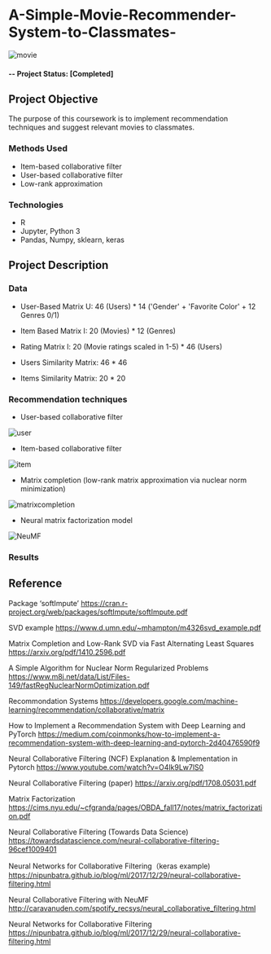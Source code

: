 # A-Simple-Movie-Recommender-System-to-Classmates-

![movie](https://user-images.githubusercontent.com/49653689/95661739-9fde0d00-0aff-11eb-864c-288a2ec8e825.png)

#### -- Project Status: [Completed]

## Project Objective

The purpose of this coursework is to implement recommendation techniques and suggest relevant movies to classmates.

### Methods Used
* Item-based collaborative filter 
* User-based collaborative filter 
* Low-rank approximation

### Technologies
* R
* Jupyter, Python 3
* Pandas, Numpy, sklearn, keras

## Project Description

### Data 

* User-Based Matrix U: 46 (Users) * 14 ('Gender' + 'Favorite Color' + 12 Genres 0/1)
* Item Based Matrix I: 20 (Movies) * 12 (Genres)
* Rating Matrix l: 20 (Movie ratings scaled in 1-5) * 46 (Users)

* Users Similarity Matrix: 46 * 46
* Items Similarity Matrix: 20 * 20

### Recommendation techniques

* User-based collaborative filter 

![user](https://user-images.githubusercontent.com/49653689/95283857-b9930200-082a-11eb-8ed3-fc1ef52e68b3.png)

* Item-based collaborative filter 

![item](https://user-images.githubusercontent.com/49653689/95283871-bef04c80-082a-11eb-97b6-18cd2db35a65.png)

* Matrix completion (low-rank matrix approximation via nuclear norm minimization)

![matrixcompletion](https://user-images.githubusercontent.com/49653689/95283874-c1eb3d00-082a-11eb-92bc-403cf2b50a9e.png)

* Neural matrix factorization model

![NeuMF](https://user-images.githubusercontent.com/49653689/95661480-b4210a80-0afd-11eb-843b-5f26d2236d00.png)

### Results



## Reference

Package ‘softImpute’ 
https://cran.r-project.org/web/packages/softImpute/softImpute.pdf

SVD example 
https://www.d.umn.edu/~mhampton/m4326svd_example.pdf

Matrix Completion and Low-Rank SVD via Fast Alternating Least Squares
https://arxiv.org/pdf/1410.2596.pdf

A Simple Algorithm for Nuclear Norm Regularized Problems 
https://www.m8j.net/data/List/Files-149/fastRegNuclearNormOptimization.pdf

Recommondation Systems
https://developers.google.com/machine-learning/recommendation/collaborative/matrix

How to Implement a Recommendation System with Deep Learning and PyTorch
https://medium.com/coinmonks/how-to-implement-a-recommendation-system-with-deep-learning-and-pytorch-2d40476590f9

Neural Collaborative Filtering (NCF) Explanation & Implementation in Pytorch
https://www.youtube.com/watch?v=O4lk9Lw7lS0

Neural Collaborative Filtering (paper)
https://arxiv.org/pdf/1708.05031.pdf

Matrix Factorization
https://cims.nyu.edu/~cfgranda/pages/OBDA_fall17/notes/matrix_factorization.pdf

Neural Collaborative Filtering (Towards Data Science)
https://towardsdatascience.com/neural-collaborative-filtering-96cef1009401

Neural Networks for Collaborative Filtering（keras example) 
https://nipunbatra.github.io/blog/ml/2017/12/29/neural-collaborative-filtering.html

Neural Collaborative Filtering with NeuMF
http://caravanuden.com/spotify_recsys/neural_collaborative_filtering.html

Neural Networks for Collaborative Filtering
https://nipunbatra.github.io/blog/ml/2017/12/29/neural-collaborative-filtering.html
